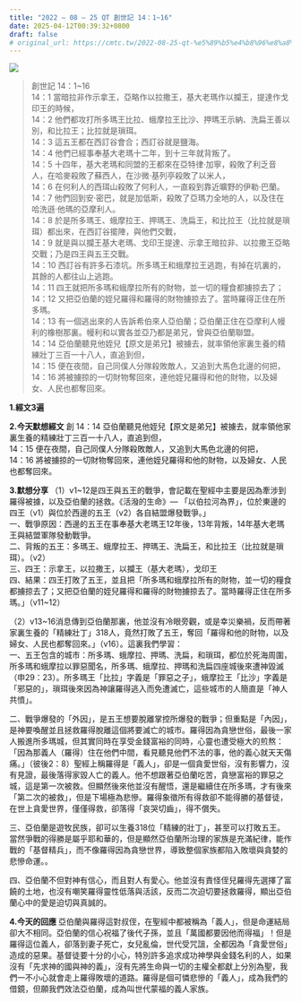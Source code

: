 ```yaml
---
title: "2022 – 08 – 25 QT 創世記 14：1~16"
date: 2025-04-12T00:39:32+0800
draft: false
# original_url: https://cmtc.tw/2022-08-25-qt-%e5%89%b5%e4%b8%96%e8%a8%98-14%ef%bc%9a116
---
```


![](/images/qt.jpg)
> 創世記 14：1\~16  
> 14：1 當暗拉非作示拿王，亞略作以拉撒王，基大老瑪作以攔王，提達作戈印王的時候，  
> 14：2 他們都攻打所多瑪王比拉、蛾摩拉王比沙、押瑪王示納、洗扁王善以別，和比拉王；比拉就是瑣珥。  
> 14：3 這五王都在西訂谷會合；西訂谷就是鹽海。  
> 14：4 他們已經事奉基大老瑪十二年，到十三年就背叛了。  
> 14：5 十四年，基大老瑪和同盟的王都來在亞特律‧加寧，殺敗了利乏音人，在哈麥殺敗了蘇西人，在沙微‧基列亭殺敗了以米人，  
> 14：6 在何利人的西珥山殺敗了何利人，一直殺到靠近曠野的伊勒‧巴蘭。  
> 14：7 他們回到安‧密巴，就是加低斯，殺敗了亞瑪力全地的人，以及住在哈洗遜‧他瑪的亞摩利人。  
> 14：8 於是所多瑪王、蛾摩拉王、押瑪王、洗扁王，和比拉王（比拉就是瑣珥）都出來，在西訂谷擺陣，與他們交戰，  
> 14：9 就是與以攔王基大老瑪、戈印王提達、示拿王暗拉非、以拉撒王亞略交戰；乃是四王與五王交戰。  
> 14：10 西訂谷有許多石漆坑。所多瑪王和蛾摩拉王逃跑，有掉在坑裏的，其餘的人都往山上逃跑。  
> 14：11 四王就把所多瑪和蛾摩拉所有的財物，並一切的糧食都擄掠去了；  
> 14：12 又把亞伯蘭的姪兒羅得和羅得的財物擄掠去了。當時羅得正住在所多瑪。  
> 14：13 有一個逃出來的人告訴希伯來人亞伯蘭；亞伯蘭正住在亞摩利人幔利的橡樹那裏。幔利和以實各並亞乃都是弟兄，曾與亞伯蘭聯盟。  
> 14：14 亞伯蘭聽見他姪兒【原文是弟兄】被擄去，就率領他家裏生養的精練壯丁三百一十八人，直追到但，  
> 14：15 便在夜間，自己同僕人分隊殺敗敵人，又追到大馬色北邊的何把，  
> 14：16 將被擄掠的一切財物奪回來，連他姪兒羅得和他的財物，以及婦女、人民也都奪回來。

**1.經文3遍**

**2.今天默想經文**
創 14：14 亞伯蘭聽見他姪兒【原文是弟兄】被擄去，就率領他家裏生養的精練壯丁三百一十八人，直追到但，  
14：15 便在夜間，自己同僕人分隊殺敗敵人，又追到大馬色北邊的何把，  
14：16 將被擄掠的一切財物奪回來，連他姪兒羅得和他的財物，以及婦女、人民也都奪回來。

**3.默想分享**
（1）v1\~12是四王與五王的戰爭，會記載在聖經中主要是因為牽涉到羅得被據，以及亞伯蘭的拯救。《活潑的生命》— 「以伯拉河為界」，位於東邊的四王（v1）與位於西邊的五王（v2）各自結盟爆發戰爭。」  
一、戰爭原因：西邊的五王在事奉基大老瑪王12年後，13年背叛，14年基大老瑪王與結盟軍隊發動戰爭。  
二、背叛的五王：多瑪王、蛾摩拉王、押瑪王、洗扁王，和比拉王（比拉就是瑣珥）。（v2）  
三、四王：示拿王，以拉撒王，以攔王（基大老瑪），戈印王  
四、結果：四王打敗了五王，並且把「所多瑪和蛾摩拉所有的財物，並一切的糧食都擄掠去了；又把亞伯蘭的姪兒羅得和羅得的財物擄掠去了。當時羅得正住在所多瑪。」（v11\~12）

（2）v13\~16消息傳到亞伯蘭那裏，他並沒有冷眼旁觀，或是幸災樂禍，反而帶著家裏生養的「精練壯丁」318人，竟然打敗了五王，奪回「羅得和他的財物，以及婦女、人民也都奪回來。」（v16）。這裏我們學習：  
一、五王包含的城市：所多瑪、蛾摩拉、押瑪、洗扁，和瑣珥，都位於死海周圍，所多瑪和蛾摩拉以罪惡聞名，所多瑪、蛾摩拉、押瑪和洗扁四座城後來遭神毀滅（申29：23）。所多瑪王「比拉」字義是「罪惡之子」，蛾摩拉王「比沙」字義是「邪惡的」，瑣珥後來因為神讓羅得逃入而免遭滅亡，這些城市的人簡直是「神人共憤」。

二、戰爭爆發的「外因」，是五王想要脫離掌控所爆發的戰爭；但重點是「內因」，是神要喚醒並且拯救羅得脫離這個將要滅亡的城市。羅得因為貪戀世俗，最後一家人搬進所多瑪城，但其實同時在享受金錢富裕的同時，心靈也遭受極大的煎熬：「因為那義人（羅得）住在他們中間，看見聽見他們不法的事，他的義心就天天傷痛。」（彼後2：8）聖經上稱羅得是「義人」，卻是一個貪愛世俗，沒有影響力，沒有見證，最後落得家毀人亡的義人。他不想跟著亞伯蘭吃苦，貪戀富裕的罪惡之城，這是第一次被救。但顯然後來他並沒有醒悟，還是繼續住在所多瑪，才有後來「第二次的被救」，但是下場極為悲慘。羅得象徵所有得救卻不能得勝的基督徒，在世上貪愛世界，僅僅得救，卻落得「哀哭切齒」，得不償失。

三、亞伯蘭是遊牧民族，卻可以生養318位「精練的壯丁」，甚至可以打敗五王。當然爭戰的得勝是屬乎耶和華的，但是顯然亞伯蘭所治理的家族是充滿紀律，能作戰的「基督精兵」，而不像羅得因為貪戀世界，導致整個家族都陷入敗壞與貪婪的悲慘命運。。

四、亞伯蘭不但對神有信心，而且對人有愛心。他並沒有責怪侄兒羅得先選擇了富饒的土地，也沒有嘲笑羅得靈性低落與活該，反而二次迫切要拯救羅得，顯出亞伯蘭心中的愛是迫切與真誠的。

**4.今天的回應**
亞伯蘭與羅得這對叔侄，在聖經中都被稱為「義人」，但是命運結局卻大不相同。亞伯蘭的信心祝福了後代子孫，並且「萬國都要因他而得福」！但是羅得這位義人，卻落到妻子死亡，女兒亂倫，世代受咒詛，全都因為「貪愛世俗」造成的惡果。基督徒要十分的小心，特別許多追求成功神學與金錢名利的人，如果沒有「先求神的國與神的義」，沒有先將生命與一切的主權全都獻上分別為聖，我們一不小心就會走上羅得敗壞的道路。羅得是個可憐悲慘的「義人」，成為我們的借鏡，但願我們效法亞伯蘭，成為叫世代蒙福的義人家族。
